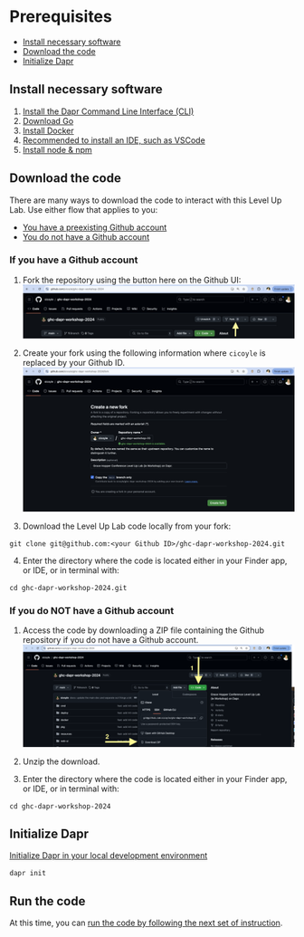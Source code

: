 # Prerequisites

- [Install necessary software](#install-necessary-software)
- [Download the code](#download-the-code)
- [Initialize Dapr](#initialize-dapr)

## Install necessary software
1. [Install the Dapr Command Line Interface (CLI)](https://docs.dapr.io/getting-started/install-dapr-cli/)
2. [Download Go](https://go.dev/doc/install)
3. [Install Docker](https://docs.docker.com/engine/install/)
4. [Recommended to install an IDE, such as VSCode](https://code.visualstudio.com/download)
5. [Install node & npm](https://docs.npmjs.com/downloading-and-installing-node-js-and-npm)

## Download the code

There are many ways to download the code to interact with this Level Up Lab.
Use either flow that applies to you:
- [You have a preexisting Github account](#if-you-have-a-github-account)
- [You do not have a Github account](#if-you-do-not-have-a-github-account)

### If you have a Github account
1. Fork the repository using the button here on the Github UI:
![Fork button to click](./assets/forkButton.png)

2. Create your fork using the following information where `cicoyle` is replaced by your Github ID.
![Fork specification](./assets/forkSpecs.png)

3. Download the Level Up Lab code locally from your fork:
```
git clone git@github.com:<your Github ID>/ghc-dapr-workshop-2024.git
```
4. Enter the directory where the code is located either in your Finder app, or IDE, or in terminal with:
```
cd ghc-dapr-workshop-2024.git
```

### If you do NOT have a Github account

1. Access the code by downloading a ZIP file containing the Github repository if you do not have a Github account.
![Download ZIP](./assets/downloadZip.png)

2. Unzip the download.

2. Enter the directory where the code is located either in your Finder app, or IDE, or in terminal with:
```
cd ghc-dapr-workshop-2024
```

## Initialize Dapr

[Initialize Dapr in your local development environment](https://docs.dapr.io/getting-started/install-dapr-selfhost/)

```
dapr init
```

## Run the code
At this time, you can [run the code by following the next set of instruction](./runningTheCode.md).